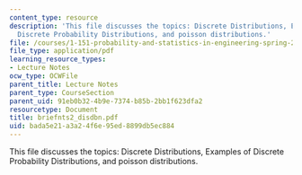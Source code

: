 ```yaml
---
content_type: resource
description: 'This file discusses the topics: Discrete Distributions, Examples of
  Discrete Probability Distributions, and poisson distributions.'
file: /courses/1-151-probability-and-statistics-in-engineering-spring-2005/bada5e21a3a24f6e95ed8899db5ec884_briefnts2_disdbn.pdf
file_type: application/pdf
learning_resource_types:
- Lecture Notes
ocw_type: OCWFile
parent_title: Lecture Notes
parent_type: CourseSection
parent_uid: 91eb0b32-4b9e-7374-b85b-2bb1f623dfa2
resourcetype: Document
title: briefnts2_disdbn.pdf
uid: bada5e21-a3a2-4f6e-95ed-8899db5ec884
---
```

This file discusses the topics: Discrete Distributions, Examples of Discrete Probability Distributions, and poisson distributions.

